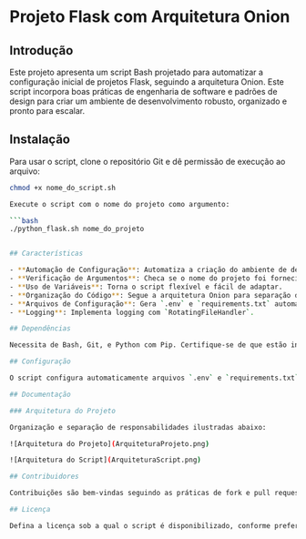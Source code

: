 # Projeto Flask com Arquitetura Onion

## Introdução

Este projeto apresenta um script Bash projetado para automatizar a configuração inicial de projetos Flask, seguindo a arquitetura Onion. Este script incorpora boas práticas de engenharia de software e padrões de design para criar um ambiente de desenvolvimento robusto, organizado e pronto para escalar.

## Instalação

Para usar o script, clone o repositório Git e dê permissão de execução ao arquivo:

```bash
chmod +x nome_do_script.sh

Execute o script com o nome do projeto como argumento:

```bash
./python_flask.sh nome_do_projeto


## Características

- **Automação de Configuração**: Automatiza a criação do ambiente de desenvolvimento.
- **Verificação de Argumentos**: Checa se o nome do projeto foi fornecido.
- **Uso de Variáveis**: Torna o script flexível e fácil de adaptar.
- **Organização do Código**: Segue a arquitetura Onion para separação de responsabilidades.
- **Arquivos de Configuração**: Gera `.env` e `requirements.txt` automaticamente.
- **Logging**: Implementa logging com `RotatingFileHandler`.

## Dependências

Necessita de Bash, Git, e Python com Pip. Certifique-se de que estão instalados e atualizados.

## Configuração

O script configura automaticamente arquivos `.env` e `requirements.txt`. Edite conforme necessário.

## Documentação

### Arquitetura do Projeto

Organização e separação de responsabilidades ilustradas abaixo:

![Arquitetura do Projeto](ArquiteturaProjeto.png)

![Arquitetura do Script](ArquiteturaScript.png)

## Contribuidores

Contribuições são bem-vindas seguindo as práticas de fork e pull request no GitHub.

## Licença

Defina a licença sob a qual o script é disponibilizado, conforme preferências ou políticas aplicáveis.
